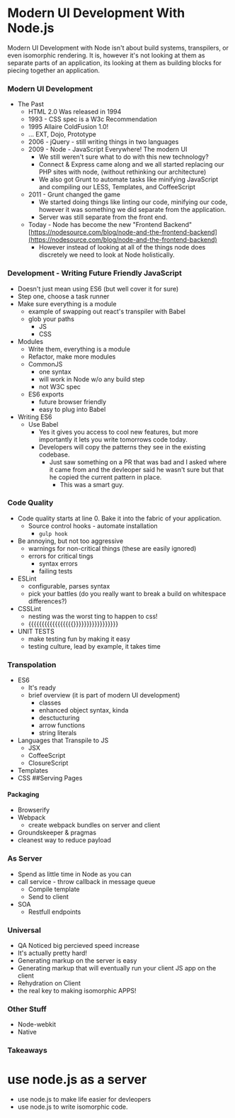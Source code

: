 # Modern UI Development With Node.js
Modern UI Development with Node isn't about build systems, transpilers, or even isomorphic rendering.  It is,
however it's not looking at them as separate parts of an application, its looking at them as building blocks
for piecing together an application.
### Modern UI Development
* The Past
  * HTML 2.0 Was released in 1994
  * 1993 - CSS spec is a W3c Recommendation
  * 1995 Allaire ColdFusion 1.0!
  * ... EXT, Dojo, Prototype
  * 2006 - jQuery - still writing things in two languages
  * 2009 - Node - JavaScript Everywhere!  The modern UI
    * We still weren't sure what to do with this new technology?
    * Connect & Express came along and we all started replacing our PHP sites with node, (without rethinking our architecture)
    * We also got Grunt to automate tasks like minifying JavaScript and compiling our LESS, Templates, and CoffeeScript
  * 2011 - Grunt changed the game
    * We started doing things like linting our code, minifying our code, however it was something we did separate from the application.
    * Server was still separate from the front end.
  * Today - Node has become the new "Frontend Backend" [https://nodesource.com/blog/node-and-the-frontend-backend](https://nodesource.com/blog/node-and-the-frontend-backend)
    * However instead of looking at all of the things node does discretely we need to look at Node holistically.
### Development - Writing Future Friendly JavaScript
* Doesn't just mean using ES6 (but well cover it for sure)
* Step one, choose a task runner
* Make sure everything is a module
    * example of swapping out react's transpiler with Babel
    * glob your paths
       * JS
       * CSS
* Modules
    * Write them, everything is a module
    * Refactor, make more modules
    * CommonJS
        * one syntax
        * will work in Node w/o any build step
        * not W3C spec
    * ES6 exports
        * future browser friendly
        * easy to plug into Babel
* Writing ES6
    * Use Babel
        * Yes it gives you access to cool new features, but more importantly it lets you write tomorrows code today.
        * Developers will copy the patterns they see in the existing codebase.
          * Just saw something on a PR that was bad and I asked where it came from and the devleoper said he wasn't sure but that he copied the current pattern in place.
            * This was a smart guy.
### Code Quality
* Code quality starts at line 0.  Bake it into the fabric of your application.
  * Source control hooks - automate installation
    * `gulp hook`
* Be annoying, but not too aggressive
  * warnings for non-critical things (these are easily ignored)
  * errors for critical tings
    * syntax errors
    * failing tests
* ESLint
  * configurable, parses syntax
  * pick your battles (do you really want to break a build on whitespace differences?)
* CSSLint
  * nesting was the worst ting to happen to css!
  * {{{{{{{{{{{{{{{{{}}}}}}}}}}}}}}}}}
* UNIT TESTS
  * make testing fun by making it easy
  * testing culture, lead by example, it takes time
### Transpolation
* ES6
  * It's ready
  * brief overview (it is part of modern UI development)
    * classes
    * enhanced object syntax, kinda
    * desctucturing
    * arrow functions
    * string literals
* Languages that Transpile to JS
  * JSX
  * CoffeeScript
  * ClosureScript
* Templates
* CSS
##Serving Pages
#### Packaging
* Browserify
* Webpack
  * create  webpack bundles on server and client
* Groundskeeper & pragmas
 * cleanest way to reduce payload
### As Server
* Spend as little time in Node as  you can
* call service - throw callback in message queue
  * Compile template
  * Send to client
* SOA
  * Restfull endpoints
### Universal
  * QA Noticed big percieved speed increase
  * It's actually pretty hard!
  * Generating markup on the server is easy
  * Generating markup that will eventually run your client JS app on the client
  * Rehydration on Client
  * the real key to making isomorphic APPS!
### Other Stuff
* Node-webkit
* Native
### Takeaways
 # use node.js as a server
 * use node.js to make life easier for devleopers
 * use node.js to write isomorphic code.

